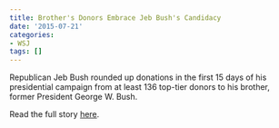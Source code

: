 ```yaml
---
title: Brother's Donors Embrace Jeb Bush's Candidacy
date: '2015-07-21'
categories:
- WSJ
tags: []
---
```

Republican Jeb Bush rounded up donations in the first 15 days of his presidential campaign from at least 136 top-tier donors to his brother, former President George W. Bush.

Read the full story [here](http://www.wsj.com/articles/george-w-bush-donors-embrace-jeb-bush-candidacy-1437500211).